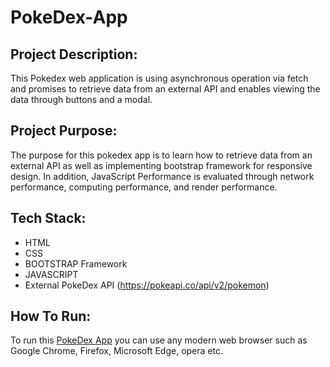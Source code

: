 # PokeDex-App

## Project Description:

This Pokedex web application is using asynchronous operation via fetch and promises to retrieve data from an external API and enables
viewing the data through buttons and a modal.

## Project Purpose:

The purpose for this pokedex app is to learn how to retrieve data from an external API as well as implementing bootstrap framework for responsive design.
In addition, JavaScript Performance is evaluated through network performance, computing performance, and render performance.

## Tech Stack:

- HTML
- CSS
- BOOTSTRAP Framework
- JAVASCRIPT
- External PokeDex API (https://pokeapi.co/api/v2/pokemon)

## How To Run:

To run this [PokeDex App](https://nusrat-jahan.github.io/Pok-dex-app/) you can use any modern web browser such as Google Chrome, Firefox, Microsoft Edge, opera etc.
